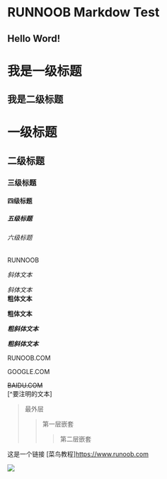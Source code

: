 # RUNNOOB Markdow  Test  
## Hello Word!

我是一级标题
=
我是二级标题
----
# 一级标题
## 二级标题
### 三级标题
#### 四级标题
##### 五级标题
###### 六级标题
RUNNOOB

*斜体文本*  

_斜体文本_  
**粗体文本**  

__粗体文本__  

***粗斜体文本***  

___粗斜体文本___  

RUNOOB.COM  

GOOGLE.COM  

~~BAIDU.COM~~  
[^要注明的文本] 
> 最外层  
>> 第一层嵌套  
>>> 第二层嵌套  

这是一个链接 [菜鸟教程]<https://www.runoob.com>  

<div align="left">
<image src="picture.jpg">
